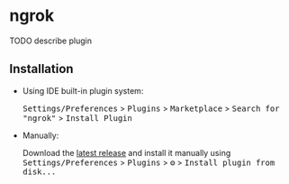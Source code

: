 # ngrok

<!-- Plugin description -->
TODO describe plugin

<!-- Plugin description end -->

## Installation

- Using IDE built-in plugin system:
  
  <kbd>Settings/Preferences</kbd> > <kbd>Plugins</kbd> > <kbd>Marketplace</kbd> > <kbd>Search for "ngrok"</kbd> >
  <kbd>Install Plugin</kbd>
  
- Manually:

  Download the [latest release](https://github.com/maartenba/ngrok/releases/latest) and install it manually using
  <kbd>Settings/Preferences</kbd> > <kbd>Plugins</kbd> > <kbd>⚙️</kbd> > <kbd>Install plugin from disk...</kbd>